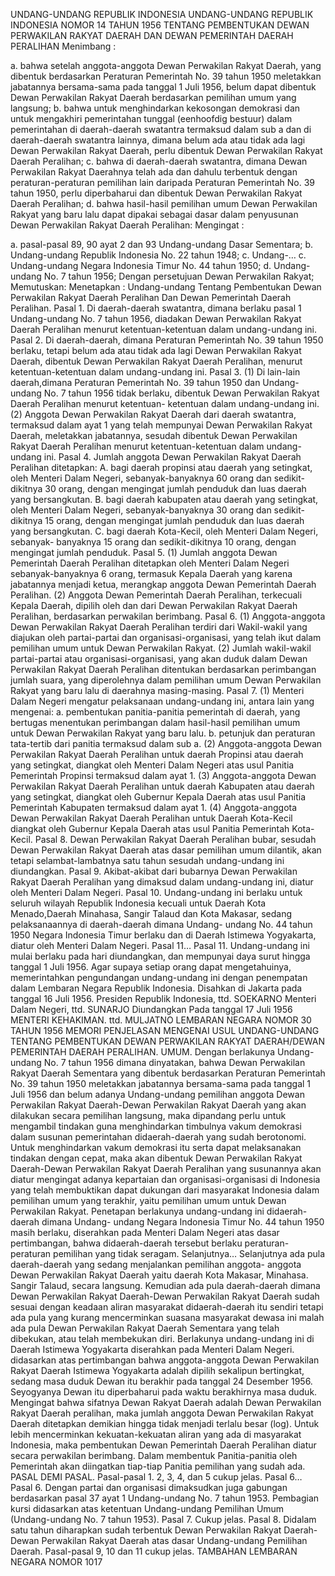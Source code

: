  UNDANG-UNDANG REPUBLIK INDONESIA UNDANG-UNDANG REPUBLIK INDONESIA NOMOR 14 TAHUN 1956 TENTANG PEMBENTUKAN DEWAN PERWAKILAN RAKYAT DAERAH DAN DEWAN PEMERINTAH DAERAH PERALIHAN
Menimbang :

a. bahwa setelah anggota-anggota Dewan Perwakilan Rakyat Daerah, yang dibentuk berdasarkan Peraturan Pemerintah No. 39 tahun 1950 meletakkan jabatannya bersama-sama pada tanggal 1 Juli 1956, belum dapat dibentuk Dewan Perwakilan Rakyat Daerah berdasarkan pemilihan umum yang langsung;
b. bahwa untuk menghindarkan kekosongan demokrasi dan untuk mengakhiri pemerintahan tunggal (eenhoofdig bestuur) dalam pemerintahan di daerah-daerah swatantra termaksud dalam sub a dan di daerah-daerah swatantra lainnya, dimana belum ada atau tidak ada lagi Dewan Perwakilan Rakyat Daerah, perlu dibentuk Dewan Perwakilan Rakyat Daerah Peralihan;
c. bahwa di daerah-daerah swatantra, dimana Dewan Perwakilan Rakyat Daerahnya telah ada dan dahulu terbentuk dengan peraturan-peraturan pemilihan lain daripada Peraturan Pemerintah No. 39 tahun 1950, perlu diperbaharui dan dibentuk Dewan Perwakilan Rakyat Daerah Peralihan;
d. bahwa hasil-hasil pemilihan umum Dewan Perwakilan Rakyat yang baru lalu dapat dipakai sebagai dasar dalam penyusunan Dewan Perwakilan Rakyat Daerah Peralihan:
Mengingat :

a. pasal-pasal 89, 90 ayat 2 dan 93 Undang-undang Dasar Sementara;
b. Undang-undang Republik Indonesia No. 22 tahun 1948;
c. Undang-… c. Undang-undang Negara Indonesia Timur No. 44 tahun 1950;
d. Undang-undang No. 7 tahun 1956; Dengan persetujuan Dewan Perwakilan Rakyat; Memutuskan: Menetapkan : Undang-undang Tentang Pembentukan Dewan Perwakilan Rakyat Daerah Peralihan Dan Dewan Pemerintah Daerah Peralihan. Pasal 1. Di daerah-daerah swatantra, dimana berlaku pasal 1 Undang-undang No. 7 tahun 1956, diadakan Dewan Perwakilan Rakyat Daerah Peralihan menurut ketentuan-ketentuan dalam undang-undang ini. Pasal 2. Di daerah-daerah, dimana Peraturan Pemerintah No. 39 tahun 1950 berlaku, tetapi belum ada atau tidak ada lagi Dewan Perwakilan Rakyat Daerah, dibentuk Dewan Perwakilan Rakyat Daerah Peralihan, menurut ketentuan-ketentuan dalam undang-undang ini. Pasal 3.
(1) Di lain-lain daerah,dimana Peraturan Pemerintah No. 39 tahun 1950 dan Undang-undang No. 7 tahun 1956 tidak berlaku, dibentuk Dewan Perwakilan Rakyat Daerah Peralihan menurut ketentuan- ketentuan dalam undang-undang ini.
(2) Anggota Dewan Perwakilan Rakyat Daerah dari daerah swatantra, termaksud dalam ayat 1 yang telah mempunyai Dewan Perwakilan Rakyat Daerah, meletakkan jabatannya, sesudah dibentuk Dewan Perwakilan Rakyat Daerah Peralihan menurut ketentuan-ketentuan dalam undang-undang ini. Pasal 4. Jumlah anggota Dewan Perwakilan Rakyat Daerah Peralihan ditetapkan: A. bagi daerah propinsi atau daerah yang setingkat, oleh Menteri Dalam Negeri, sebanyak-banyaknya 60 orang dan sedikit-dikitnya 30 orang, dengan mengingat jumlah penduduk dan luas daerah yang bersangkutan. B. bagi daerah kabupaten atau daerah yang setingkat, oleh Menteri Dalam Negeri, sebanyak-banyaknya 30 orang dan sedikit-dikitnya 15 orang, dengan mengingat jumlah penduduk dan luas daerah yang bersangkutan. C. bagi daerah Kota-Kecil, oleh Menteri Dalam Negeri, sebanyak- banyaknya 15 orang dan sedikit-dikitnya 10 orang, dengan mengingat jumlah penduduk. Pasal 5.
(1) Jumlah anggota Dewan Pemerintah Daerah Peralihan ditetapkan oleh Menteri Dalam Negeri sebanyak-banyaknya 6 orang, termasuk Kepala Daerah yang karena jabatannya menjadi ketua, merangkap anggota Dewan Pemerintah Daerah Peralihan.
(2) Anggota Dewan Pemerintah Daerah Peralihan, terkecuali Kepala Daerah, dipilih oleh dan dari Dewan Perwakilan Rakyat Daerah Peralihan, berdasarkan perwakilan berimbang. Pasal 6.
(1) Anggota-anggota Dewan Perwakilan Rakyat Daerah Peralihan terdiri dari Wakil-wakil yang diajukan oleh partai-partai dan organisasi-organisasi, yang telah ikut dalam pemilihan umum untuk Dewan Perwakilan Rakyat.
(2) Jumlah wakil-wakil partai-partai atau organisasi-organisasi, yang akan duduk dalam Dewan Perwakilan Rakyat Daerah Peralihan ditentukan berdasarkan perimbangan jumlah suara, yang diperolehnya dalam pemilihan umum Dewan Perwakilan Rakyat yang baru lalu di daerahnya masing-masing. Pasal 7.
(1) Menteri Dalam Negeri mengatur pelaksanaan undang-undang ini, antara lain yang mengenai:
a. pembentukan panitia-panitia pemerintah di daerah, yang bertugas menentukan perimbangan dalam hasil-hasil pemilihan umum untuk Dewan Perwakilan Rakyat yang baru lalu.
b. petunjuk dan peraturan tata-tertib dari panitia termaksud dalam sub a.
(2) Anggota-anggota Dewan Perwakilan Rakyat Daerah Peralihan untuk daerah Propinsi atau daerah yang setingkat, diangkat oleh Menteri Dalam Negeri atas usul Panitia Pemerintah Propinsi termaksud dalam ayat 1.
(3) Anggota-anggota Dewan Perwakilan Rakyat Daerah Peralihan untuk daerah Kabupaten atau daerah yang setingkat, diangkat oleh Gubernur Kepala Daerah atas usul Panitia Pemerintah Kabupaten termaksud dalam ayat 1.
(4) Anggota-anggota Dewan Perwakilan Rakyat Daerah Peralihan untuk Daerah Kota-Kecil diangkat oleh Gubernur Kepala Daerah atas usul Panitia Pemerintah Kota-Kecil. Pasal 8. Dewan Perwakilan Rakyat Daerah Peralihan bubar, sesudah Dewan Perwakilan Rakyat Daerah atas dasar pemilihan umum dilantik, akan tetapi selambat-lambatnya satu tahun sesudah undang-undang ini diundangkan. Pasal 9. Akibat-akibat dari bubarnya Dewan Perwakilan Rakyat Daerah Peralihan yang dimaksud dalam undang-undang ini, diatur oleh Menteri Dalam Negeri. Pasal 10. Undang-undang ini berlaku untuk seluruh wilayah Republik Indonesia kecuali untuk Daerah Kota Menado,Daerah Minahasa, Sangir Talaud dan Kota Makasar, sedang pelaksanaannya di daerah-daerah dimana Undang- undang No. 44 tahun 1950 Negara Indonesia Timur berlaku dan di Daerah Istimewa Yogyakarta, diatur oleh Menteri Dalam Negeri. Pasal 11… Pasal 11. Undang-undang ini mulai berlaku pada hari diundangkan, dan mempunyai daya surut hingga tanggal 1 Juli 1956. Agar supaya setiap orang dapat mengetahuinya, memerintahkan pengundangan undang-undang ini dengan penempatan dalam Lembaran Negara Republik Indonesia. Disahkan di Jakarta pada tanggal 16 Juli 1956. Presiden Republik Indonesia, ttd. SOEKARNO Menteri Dalam Negeri, ttd. SUNARJO Diundangkan Pada tanggal 17 Juli 1956 MENTERI KEHAKIMAN. ttd. MULJATNO LEMBARAN NEGARA NOMOR 30 TAHUN 1956 MEMORI PENJELASAN MENGENAI USUL UNDANG-UNDANG TENTANG PEMBENTUKAN DEWAN PERWAKILAN RAKYAT DAERAH/DEWAN PEMERINTAH DAERAH PERALIHAN. UMUM. Dengan berlakunya Undang-undang No. 7 tahun 1956 dimana dinyatakan, bahwa Dewan Perwakilan Rakyat Daerah Sementara yang dibentuk berdasarkan Peraturan Pemerintah No. 39 tahun 1950 meletakkan jabatannya bersama-sama pada tanggal 1 Juli 1956 dan belum adanya Undang-undang pemilihan anggota Dewan Perwakilan Rakyat Daerah-Dewan Perwakilan Rakyat Daerah yang akan dilakukan secara pemilihan langsung, maka dipandang perlu untuk mengambil tindakan guna menghindarkan timbulnya vakum demokrasi dalam susunan pemerintahan didaerah-daerah yang sudah berotonomi. Untuk menghindarkan vakum demokrasi itu serta dapat melaksanakan tindakan dengan cepat, maka akan dibentuk Dewan Perwakilan Rakyat Daerah-Dewan Perwakilan Rakyat Daerah Peralihan yang susunannya akan diatur mengingat adanya kepartaian dan organisasi-organisasi di Indonesia yang telah membuktikan dapat dukungan dari masyarakat Indonesia dalam pemilihan umum yang terakhir, yaitu pemilihan umum untuk Dewan Perwakilan Rakyat. Penetapan berlakunya undang-undang ini didaerah-daerah dimana Undang- undang Negara Indonesia Timur No. 44 tahun 1950 masih berlaku, diserahkan pada Menteri Dalam Negeri atas dasar pertimbangan, bahwa didaerah-daerah tersebut berlaku peraturan-peraturan pemilihan yang tidak seragam. Selanjutnya… Selanjutnya ada pula daerah-daerah yang sedang menjalankan pemilihan anggota- anggota Dewan Perwakilan Rakyat Daerah yaitu daerah Kota Makasar, Minahasa. Sangir Talaud, secara langsung. Kemudian ada pula daerah-daerah dimana Dewan Perwakilan Rakyat Daerah-Dewan Perwakilan Rakyat Daerah sudah sesuai dengan keadaan aliran masyarakat didaerah-daerah itu sendiri tetapi ada pula yang kurang mencerminkan suasana masyarakat dewasa ini malah ada pula Dewan Perwakilan Rakyat Daerah Sementara yang telah dibekukan, atau telah membekukan diri. Berlakunya undang-undang ini di Daerah Istimewa Yogyakarta diserahkan pada Menteri Dalam Negeri. didasarkan atas pertimbangan bahwa anggota-anggota Dewan Perwakilan Rakyat Daerah Istimewa Yogyakarta adalah dipilih sekalipun bertingkat, sedang masa duduk Dewan itu berakhir pada tanggal 24 Desember 1956. Seyogyanya Dewan itu diperbaharui pada waktu berakhirnya masa duduk. Mengingat bahwa sifatnya Dewan Rakyat Daerah adalah Dewan Perwakilan Rakyat Daerah peralihan, maka jumlah anggota Dewan Perwakilan Rakyat Daerah ditetapkan demikian hingga tidak menjadi terlalu besar (log). Untuk lebih mencerminkan kekuatan-kekuatan aliran yang ada di masyarakat Indonesia, maka pembentukan Dewan Pemerintah Daerah Peralihan diatur secara perwakilan berimbang. Dalam membentuk Panitia-panitia oleh Pemerintah akan diingatkan tiap-tiap Panitia pemilihan yang sudah ada. PASAL DEMI PASAL. Pasal-pasal 1. 2, 3, 4, dan 5 cukup jelas. Pasal 6… Pasal 6. Dengan partai dan organisasi dimaksudkan juga gabungan berdasarkan pasal 37 ayat 1 Undang-undang No. 7 tahun 1953. Pembagian kursi didasarkan atas ketentuan Undang-undang Pemilihan Umum (Undang-undang No. 7 tahun 1953). Pasal 7. Cukup jelas. Pasal 8. Didalam satu tahun diharapkan sudah terbentuk Dewan Perwakilan Rakyat Daerah-Dewan Perwakilan Rakyat Daerah atas dasar Undang-undang Pemilihan Daerah. Pasal-pasal 9, 10 dan 11 cukup jelas. TAMBAHAN LEMBARAN NEGARA NOMOR 1017